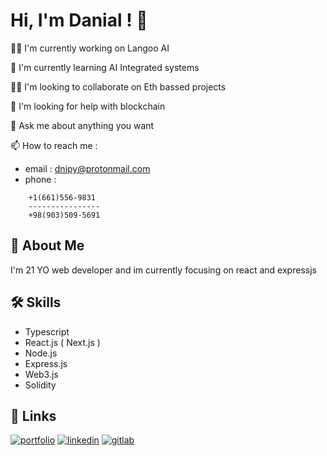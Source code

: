
# Hi, I'm Danial ! 👋
👩‍💻 I'm currently working on Langoo AI

🧠 I'm currently learning AI Integrated systems

👯‍♀️ I'm looking to collaborate on Eth bassed projects

🤔 I'm looking for help with blockchain

💬 Ask me about anything you want

📫 How to reach me :
- email : dnipy@protonmail.com
- phone : 
```
    +1(661)556-9831
    ----------------
    +98(903)509-5691
```
## 🚀 About Me
I'm 21 YO web developer and im currently focusing on react and expressjs 


## 🛠 Skills
- Typescript
- React.js ( Next.js )
- Node.js
- Express.js
- Web3.js
- Solidity



## 🔗 Links
[![portfolio](https://img.shields.io/badge/my_portfolio-000?style=for-the-badge&logo=ko-fi&logoColor=white)](https://dnipy.github.io/me)
[![linkedin](https://img.shields.io/badge/linkedin-0A66C2?style=for-the-badge&logo=linkedin&logoColor=white)](https://linkedin.com/in/dnipy)
[![gitlab](https://img.shields.io/badge/gitlab-E24329?style=for-the-badge&logo=gitlab&logoColor=white)](https://gitlab.com/danial_rahmani)


